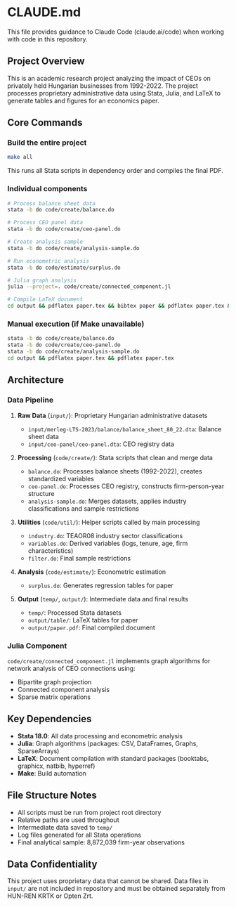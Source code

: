# CLAUDE.md

This file provides guidance to Claude Code (claude.ai/code) when working with code in this repository.

## Project Overview

This is an academic research project analyzing the impact of CEOs on privately held Hungarian businesses from 1992-2022. The project processes proprietary administrative data using Stata, Julia, and LaTeX to generate tables and figures for an economics paper.

## Core Commands

### Build the entire project
```bash
make all
```
This runs all Stata scripts in dependency order and compiles the final PDF.

### Individual components
```bash
# Process balance sheet data
stata -b do code/create/balance.do

# Process CEO panel data  
stata -b do code/create/ceo-panel.do

# Create analysis sample
stata -b do code/create/analysis-sample.do

# Run econometric analysis
stata -b do code/estimate/surplus.do

# Julia graph analysis
julia --project=. code/create/connected_component.jl

# Compile LaTeX document
cd output && pdflatex paper.tex && bibtex paper && pdflatex paper.tex && pdflatex paper.tex
```

### Manual execution (if Make unavailable)
```bash
stata -b do code/create/balance.do
stata -b do code/create/ceo-panel.do  
stata -b do code/create/analysis-sample.do
cd output && pdflatex paper.tex && pdflatex paper.tex
```

## Architecture

### Data Pipeline
1. **Raw Data** (`input/`): Proprietary Hungarian administrative datasets
   - `input/merleg-LTS-2023/balance/balance_sheet_80_22.dta`: Balance sheet data
   - `input/ceo-panel/ceo-panel.dta`: CEO registry data

2. **Processing** (`code/create/`): Stata scripts that clean and merge data
   - `balance.do`: Processes balance sheets (1992-2022), creates standardized variables
   - `ceo-panel.do`: Processes CEO registry, constructs firm-person-year structure  
   - `analysis-sample.do`: Merges datasets, applies industry classifications and sample restrictions

3. **Utilities** (`code/util/`): Helper scripts called by main processing
   - `industry.do`: TEAOR08 industry sector classifications
   - `variables.do`: Derived variables (logs, tenure, age, firm characteristics)
   - `filter.do`: Final sample restrictions

4. **Analysis** (`code/estimate/`): Econometric estimation
   - `surplus.do`: Generates regression tables for paper

5. **Output** (`temp/`, `output/`): Intermediate data and final results
   - `temp/`: Processed Stata datasets
   - `output/table/`: LaTeX tables for paper
   - `output/paper.pdf`: Final compiled document

### Julia Component
`code/create/connected_component.jl` implements graph algorithms for network analysis of CEO connections using:
- Bipartite graph projection
- Connected component analysis
- Sparse matrix operations

## Key Dependencies

- **Stata 18.0**: All data processing and econometric analysis
- **Julia**: Graph algorithms (packages: CSV, DataFrames, Graphs, SparseArrays)
- **LaTeX**: Document compilation with standard packages (booktabs, graphicx, natbib, hyperref)
- **Make**: Build automation

## File Structure Notes

- All scripts must be run from project root directory
- Relative paths are used throughout
- Intermediate data saved to `temp/`
- Log files generated for all Stata operations
- Final analytical sample: 8,872,039 firm-year observations

## Data Confidentiality

This project uses proprietary data that cannot be shared. Data files in `input/` are not included in repository and must be obtained separately from HUN-REN KRTK or Opten Zrt.